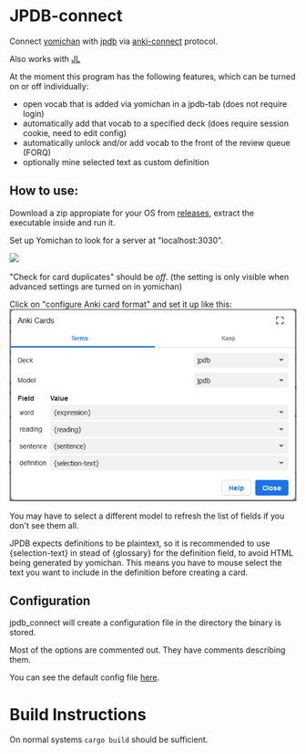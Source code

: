 # JPDB-connect

Connect [yomichan](https://github.com/FooSoft/yomichan) with [jpdb](https://jpdb.io) via [anki-connect](https://foosoft.net/projects/anki-connect/) protocol.

Also works with [JL](https://github.com/rampaa/JL)

At the moment this program has the following features, which can be turned on or off individually:
- open vocab that is added via yomichan in a jpdb-tab (does not require login)
- automatically add that vocab to a specified deck (does require session cookie, need to edit config)
- automatically unlock and/or add vocab to the front of the review queue (FORQ)
- optionally mine selected text as custom definition

## How to use:

Download a zip appropiate for your OS from [releases](https://github.com/kampffrosch94/jpdb-connect/releases), extract the executable inside and run it.

Set up Yomichan to look for a server at "localhost:3030".

![](doc/yomichansetting1.png)

"Check for card duplicates" should be *off*. (the setting is only visible when advanced settings are turned on in yomichan)

Click on "configure Anki card format" and set it up like this:
![](doc/yomichansetting2.png)

You may have to select a different model to refresh the list of fields if you don't see them all.

JPDB expects definitions to be plaintext, so it is recommended to use {selection-text} in stead of {glossary} for the definition field, to avoid HTML being generated by yomichan.
This means you have to mouse select the text you want to include in the definition before creating a card.

## Configuration

jpdb_connect will create a configuration file in the directory the binary is stored.

Most of the options are commented out. They have comments describing them.

You can see the default config file [here](src/default_config.toml).


# Build Instructions

On normal systems `cargo build` should be sufficient.
